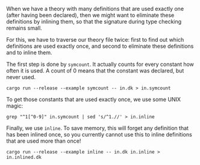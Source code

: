 When we have a theory with many definitions that are used exactly one
(after having been declared), then we might want to eliminate these definitions
by inlining them, so that the signature during type checking remains small.

For this, we have to traverse our theory file twice:
first to find out which definitions are used exactly once, and
second to eliminate these definitions and to inline them.

The first step is done by `symcount`.
It actually counts for every constant how often it is used.
A count of 0 means that the constant was declared, but never used.

    cargo run --release --example symcount -- in.dk > in.symcount

To get those constants that are used exactly once, we use some UNIX magic:

    grep "^1[^0-9]" in.symcount | sed 's/^1.//' > in.inline

Finally, we use `inline`.
To save memory, this will forget any definition that has been inlined once,
so you currently cannot use this to inline definitions that are used more than once!

    cargo run --release --example inline -- in.dk in.inline > in.inlined.dk
